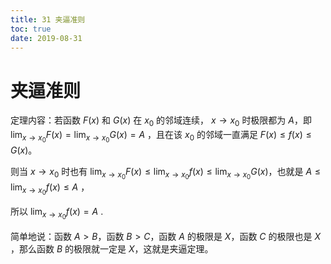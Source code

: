 ```yaml
---
title: 31 夹逼准则
toc: true
date: 2019-08-31
---
```



# 夹逼准则

定理内容：若函数 $F(x)$ 和 $G(x)$ 在 $x_{0}$ 的邻域连续， $x \rightarrow x_{0}$ 时极限都为 $A$，即 $\lim _{x \rightarrow x_{0}} F(x)=\lim _{x \rightarrow x_{0}} G(x)=A$ ，且在该 $x_{0}$ 的邻域一直满足 $F(x) \leq f(x) \leq G(x)$。

则当 $x \rightarrow x_{0}$ 时也有 $\lim _{x \rightarrow x_{0}} F(x) \leq \lim _{x \rightarrow x_{0}} f(x) \leq \lim _{x \rightarrow x_{0}} G(x)$，也就是 $A \leq \lim _{x \rightarrow x_{0}} f(x) \leq A$ ，

所以 $\lim _{x \rightarrow x_{0}} f(x)=A$ .

简单地说：函数 $A>B$，函数 $B>C$，函数 $A$ 的极限是 $X$，函数 $C$ 的极限也是 $X$ ，那么函数 $B$ 的极限就一定是 $X$，这就是夹逼定理。
